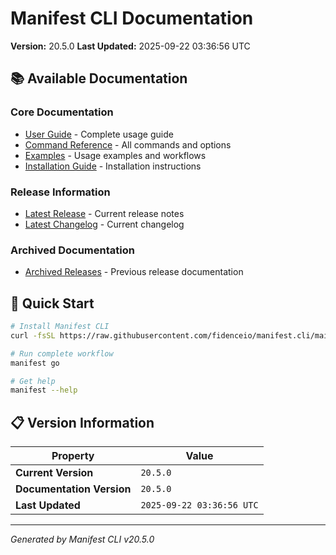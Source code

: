 # Manifest CLI Documentation

**Version:** 20.5.0
**Last Updated:** 2025-09-22 03:36:56 UTC

## 📚 Available Documentation

### Core Documentation
- [User Guide](USER_GUIDE.md) - Complete usage guide
- [Command Reference](COMMAND_REFERENCE.md) - All commands and options
- [Examples](EXAMPLES.md) - Usage examples and workflows
- [Installation Guide](INSTALLATION.md) - Installation instructions

### Release Information
- [Latest Release](RELEASE_v20.5.0.md) - Current release notes
- [Latest Changelog](CHANGELOG_v20.5.0.md) - Current changelog

### Archived Documentation
- [Archived Releases](zArchive/) - Previous release documentation

## 🚀 Quick Start

```bash
# Install Manifest CLI
curl -fsSL https://raw.githubusercontent.com/fidenceio/manifest.cli/main/install-cli.sh | bash

# Run complete workflow
manifest go

# Get help
manifest --help
```

## 📋 Version Information

| Property | Value |
|----------|-------|
| **Current Version** | `20.5.0` |
| **Documentation Version** | `20.5.0` |
| **Last Updated** | `2025-09-22 03:36:56 UTC` |

---
*Generated by Manifest CLI v20.5.0*
